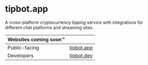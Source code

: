 # tipbot.app
A cross-platform cryptocurrency tipping service with integrations for different chat platforms and streaming sites.

Websites coming soon™ |⠀
--- | ---
Public-facing | [tipbot.app](https://tipbot.app)
Developers | [tipbot.dev](https://tipbot.dev)
